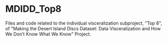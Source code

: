 # MDIDD_Top8
Files and code related to the individual visceralization subproject, "Top 8", of "Making the Desert Island Discs Dataset: Data Visceralization and How We Don’t Know What We Know" Project.
